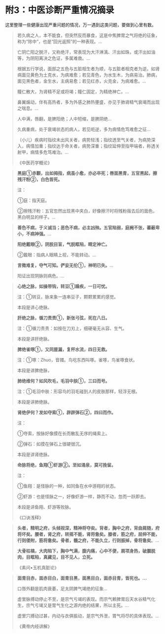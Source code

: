 

# 附3：中医诊断严重情况摘录

这里整理一些健康出现严重问题的情况，万一遇到这类问题，要做到心里有数。

> 若久病之人，本不能食，但突然反而暴食，这是中焦脾胃之气将绝的征象，称为“除中”，也是“回光返照”的一种表现。...
>
> 亡阴亡阳之脱汗，又称绝汗，常表现为大汗淋漓、汗出如珠，或汗出如油等，为阴阳离决之危证，多属难救。...
>
> 根据五行学说，面部之五色与五脏相生者为顺，与五脏者相克者为逆。如肾病面见黄色为土克水，为病难愈；若见青色，为水生木，为病易治。肺病，面见黑色者，金生水，主病易愈；若见红赤，火克金，为病难愈。...
>
> 瞳仁散大，为肾精不足或将竭；瞳仁固定，为精绝神亡。...
>
> 鼻翼煽动，伴有高热者，多为外感之肺热壅盛，亦见于肺肾精气衰竭而出现之喘息。...
>
> 人中满，唇翻，是脾阳绝；人中短缩，是脾阴绝...
>
> 久病重病，处于衰竭状态的病人，若见呃逆，多为病情危笃难愈之征...
>
> （小儿）疾病时指纹未出风关者，病势轻浅；指纹透至气关者，为病势深入，病情加重；指纹达于命关者，病势深重；指纹延伸至指甲端者，称透关射甲，病情多危笃难治。...
>
> 《中医药学概论》



> **黑庭①赤颧，出如拇指，病虽小愈，亦必卒死；唇面黑青，五官黑起，擦残汗粉②，白色皆死。**
>
> 注：
>
> ①庭：指天庭。
>
> ②擦残汗粉：五官忽然出现黑中夹白，好像擦汗时将残粉揩去后的面色，黑白明显的样子。...

> **善色不病，于义诚当；恶色不病，必主凶殃。五官陷弱，庭阙不张，蕃蔽卑小，不病神强。**...
>
> **阳绝戴眼②，阴脱目盲，气脱眶陷，睛定神亡。**
>
> ②戴眼：指病人眼睛上视，不能转动。...

> **言微难复，夺气可知。俨妄无伦①，神明已失。**...
>
> 阳证出现阴脉则病危。...

> **心绝之脉，如操带钩，转豆①躁疾，一日可忧。**
>
> 注：①转豆，脉来象一连串豆子，颗颗累累的感觉。
>
> 本段是讲心绝脉。

> **肝绝之脉，循刀责责①，新张弓弦，死在八日。**
>
> 注：①循刀责责：如按在刀刃上，细硬毫无从容、生气。
>
> 本段是讲肝绝脉。

> **脾绝雀啄①，又同屋漏，复杯水流，四日无救。**
>
> 注：①啄：Zhuo，音镯。鸟吃东西叫啄。雀啄，鸟雀啄食状。
>
> 本段是讲脾绝脉，

> **肺绝维何？如风吹毛，毛羽中肤①，三曰而号。**
>
> 注：①毛羽中肤：形容鸟的羽毛碰到人的皮肤那样，轻浮无根。
>
> 本段是讲肺绝脉。

> **肾绝伊何？发如夺索①，辟辟弹石②，四曰而作。**
>
> 注：
>
> ①夺索，按脉好像摸在长而散乱无序的绳索上。
>
> ②弹石：如摸在弹石上很硬很沉。
>
> 本段是讲肾绝脉。

> **命脉将绝，鱼翔①虾游②。至如涌泉，莫可挽留。**
>
> 注：
>
> ①鱼翔：是怪脉的一种，如同鱼在水中游翔的状态。
>
> ②虾游：也是怪脉之一，好像虾游一样，静而不动，忽而一跃即去。
>
> 本段是讲鱼翔、虾游等败脉。
>
> 《口诀浅释》



> **头者，精明之府，头倾视深，精神将夺矣。背者，胸中之府，背曲肩随，府将坏矣。腰者，肾之府，转摇不能，肾将惫矣。膝者，筋之府，屈伸不能，行则偻附，筋将惫矣。骨者，髓之府，不能久立，行则振掉，骨将惫矣**。...
>
> **大骨枯槁，大肉陷下，胸中气满，腹内痛，心中不便，肩项身热，破䐃脱肉，目眶陷，真藏见，目不见人，立死。**
>
> 《素问•玉机真脏论》

> **面青目赤，面赤目白，面青目黑，面黑目白，面赤目青，皆死也。...**
>
> 口唇外翻是肌肉衰萎，足太阴脾气竭绝的征象...
>
> 虚里脉搏动停止不至，是宗气亏竭的表现。而宗气赖脾胃后天水谷精气化生，宗气亏竭又是胃气生化之源内绝的结果，所以主死。...
>
> 虚里穴搏动过甚，内动与衣俱振动，是宗气外泄，胃气将尽的具体表现。...
>
> 《黄帝内经讲解》